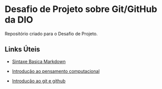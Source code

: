 # Desafio de Projeto sobre Git/GitHub da DIO
Repositório criado para o Desafio de Projeto.

## Links Úteis
- [Sintaxe Basica Markdown](https://www.markdownguide.org/basic-syntax/)

- [Introdução ao pensamento computacional](https://web.dio.me/course/introducao-a-programacao-e-pensamento-computacional/learning/285a4323-c6b0-4233-988e-4a2954065de3?back=/track/potencia-tech-powered-ifood-java-beginners&tab=undefined&moduleId=undefined)

- [Introdução ao git e github](https://web.dio.me/course/introducao-ao-git-e-ao-github/learning/75b9fe49-6ed4-4480-83a7-7e37fc356aa9?back=/track/potencia-tech-powered-ifood-java-beginners&tab=undefined&moduleId=undefined)


